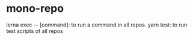 # mono-repo

lerna exec -- [command]: to run a command in all repos.
yarn test: to run test scripts of all repos
